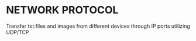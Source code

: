 # NETWORK PROTOCOL

Transfer txt.files and images from different devices through IP ports utilizing UDP/TCP 